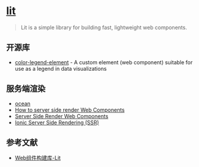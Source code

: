 # [lit](https://github.com/lit/lit)

> Lit is a simple library for building fast, lightweight web components.

## 开源库

- [color-legend-element](https://github.com/clhenrick/color-legend-element) - A custom element (web component) suitable for use as a legend in data visualizations

## 服务端渲染

- [ocean](https://github.com/matthewp/ocean)
- [How to server side render Web Components](https://lamplightdev.com/blog/2019/07/20/how-to-server-side-render-web-components/)
- [Server Side Render Web Components](https://dev.to/steveblue/server-side-rendering-web-components-320g)
- [Ionic Server Side Rendering (SSR)](https://ionic-5-full-starter-app-docs.ionicthemes.com/server-side-rendering-ssr)

## 参考文献

- [Web组件构建库-Lit](https://zhuanlan.zhihu.com/p/524015045)
